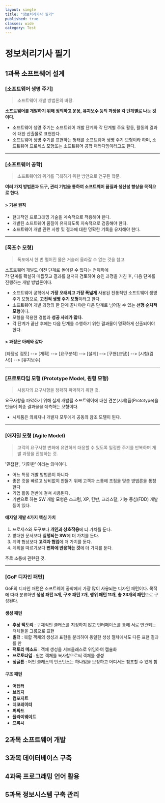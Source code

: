 ```yaml
---
layout: single
title: "정보처리기사 필기"
published: true
classes: wide
category: Test
---
```



# 정보처리기사 필기

## 1과목 소프트웨어 설계

### [소프트웨어 생명 주기]

> 소프트웨어 개발 방법론의 바탕.

**소프트웨어를 개발하기 위해 정의하고 운용, 유지보수 등의 과정을 각 단계별로 나눈 것이다.**

* 소프트웨어 생명 주기는 소프트웨어 개발 단계와 각 단계별 주요 활동, 활동의 결과에 대한 산출물로 표현한다.
* 소프트웨어 생명 주기를 표현하는 형태를 소프트웨어 생명 주기 모형이라 하며, 소프트웨어 프로세스 모형또는 소프트웨어 공학 패러다임이라고도 한다.

---

### [소프트웨어 공학]

> 소프트웨어의 위기를 극복하기 위한 방안으로 연구된 학문.

**여러 가지 방법론과 도구, 관리 기법을 통하여 소프트웨어 품질과 생산성 향상을 목적으로 한다.**

#### > 기본 원칙
* 현대적인 프로그래밍 기술을 계속적으로 적용해야 한다.
* 개발된 소프트웨어 품질이 유지되도록 지속적으로 검증해야 한다.
* 소프트웨어 개발 관련 사항 및 결과에 대한 명확한 기록을 유지해야 한다.

---

### [폭포수 모형]

> 폭포에서 한 번 떨어진 물은 거슬러 올라갈 수 없는 것을 참고.

소프트웨어 개발도 이전 단계로 돌아갈 수 없다는 전제하에    
각 단계를 확실히 매듭짓고 결과를 철저히 검토하여 승인 과정을 거친 후, 다음 단계를 진행하는 개발 방법론이다.

* 소프트웨어 공학에서 **가장 오래되고 가장 폭넓게** 사용된 전통적인 소프트웨어 생명 주기 모형으로, **고전적 생명 주기 모형**이라고 한다.
* 소프트웨어 개발 과정의 한 단계 끝나야만 다음 단계로 넘어갈 수 있는 **선형 순차적 모형**이다.
* 모형을 적용한 경험과 **성공 사례가 많다.**
* 각 단계가 끝난 후에는 다음 단계를 수행하기 위한 결과물이 명확하게 산출되어야 한다.

#### > 과정은 아래와 같다
[타당성 검토] --> [계획] --> [요구분석] --> [설계] --> [구현(코딩)] --> [시험(검사)] --> [유지보수]

---

### [프로토타입 모형 (Prototype Model, 원형 모형)

> 사용자의 요구사항을 정확히 파악하기 위한 것.

요구사항을 파악하기 위해 실제 개발될 소프트웨어에 대한 견본(시제)품(Prototype)을 만들어 최종 결과물을 예측하는 모형이다.

* 시제품은 의뢰자나 개발자 모두에게 공동의 참조 모델이 된다.

---

### [애자일 모형 (Agile Model)

> 고객의 요구사항 변화에 유연하게 대응할 수 있도록 일정한 주기를 반복하며 개발 과정을 진행하는 것.

'민첩한', '기민한' 이라는 의미이다.

* 어느 특정 개발 방법론이 아니다
* 좋은 것을 빠르고 낭비없이 만들기 위해 고객과 소통에 초점을 맞춘 방법론을 통칭한다
* 기업 활동 전반에 걸쳐 사용된다.
* 기반으로 하는 SW 개발 모형은 스크럼, XP, 칸반, 크리스탈, 기능 중심(FDD) 개발 등이 있다.

#### 애자일 개발 4가지 핵심 가치
1. 프로세스와 도구보다 **개인과 상호작용**에 더 가치를 둔다.
2. 방대한 문서보다 **실행되는 SW**에 더 가치를 둔다.
3. 계약 협상보다 **고객과 협업**에 더 가치를 둔다.
4. 계획을 따르기보다 **변화에 반응하는 것**에 더 가치를 둔다.

주로 소통에 관련된 것.

---

### [GoF 디자인 패턴]
GoF의 디자인 패턴은 소프트웨어 공학에서 가장 많이 사용되는 디자인 패턴이다.
목적에 따라 분류하면 **생성 패턴 5개, 구조 패턴 7개, 행위 패턴 11개, 총 23개의 패턴**으로 구성된다.

#### 생성 패턴
* **추상 팩토리** : 구체적인 클래스를 지정하지 않고 인터페이스를 통해 서로 연관되는 객체들을 그룹으로 표현
* **빌더** : 복합 객체의 생성과 표현을 분리하여 동일한 생성 절차에서도 다른 표현 결과를 만
* **팩토리 메소드** : 객체 생성을 서브클래스로 위임하여 캡슐화
* **프로토타입** : 원본 객체를 복사함으로써 객체를 생성
* **싱글톤** : 어떤 클래스의 인스턴스는 하나임을 보장하고 어디서든 참조할 수 있게 함

#### 구조 패턴
* **어댑터**
* **브리지**
* **컴포지트**
* **데코레이터**
* **퍼싸드**
* **플라이웨이트**
* **프록시**

## 2과목 소프트웨어 개발
## 3과목 데이터베이스 구축
## 4과목 프로그래밍 언어 활용
## 5과목 정보시스템 구축 관리
